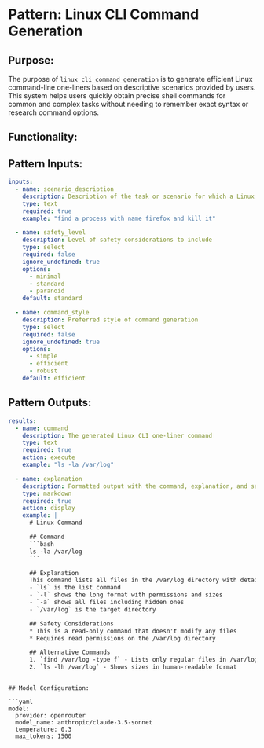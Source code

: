 # Pattern: Linux CLI Command Generation

## Purpose:

The purpose of `linux_cli_command_generation` is to generate efficient Linux command-line one-liners based on descriptive scenarios provided by users. This system helps users quickly obtain precise shell commands for common and complex tasks without needing to remember exact syntax or research command options.

## Functionality:

## Pattern Inputs:

```yaml
inputs:
  - name: scenario_description
    description: Description of the task or scenario for which a Linux CLI command is needed
    type: text
    required: true
    example: "find a process with name firefox and kill it"

  - name: safety_level
    description: Level of safety considerations to include
    type: select
    required: false
    ignore_undefined: true
    options:
      - minimal
      - standard
      - paranoid
    default: standard

  - name: command_style
    description: Preferred style of command generation
    type: select
    required: false
    ignore_undefined: true
    options:
      - simple
      - efficient
      - robust
    default: efficient
```

## Pattern Outputs:

```yaml
results:
  - name: command
    description: The generated Linux CLI one-liner command
    type: text
    required: true
    action: execute
    example: "ls -la /var/log"

  - name: explanation
    description: Formatted output with the command, explanation, and safety notes
    type: markdown
    required: true
    action: display
    example: |
      # Linux Command

      ## Command
      ```bash
      ls -la /var/log
      ```

      ## Explanation
      This command lists all files in the /var/log directory with detailed information.
      - `ls` is the list command
      - `-l` shows the long format with permissions and sizes
      - `-a` shows all files including hidden ones
      - `/var/log` is the target directory

      ## Safety Considerations
      * This is a read-only command that doesn't modify any files
      * Requires read permissions on the /var/log directory

      ## Alternative Commands
      1. `find /var/log -type f` - Lists only regular files in /var/log
      2. `ls -lh /var/log` - Shows sizes in human-readable format
```
```

## Model Configuration:

```yaml
model:
  provider: openrouter
  model_name: anthropic/claude-3.5-sonnet
  temperature: 0.3
  max_tokens: 1500
```

